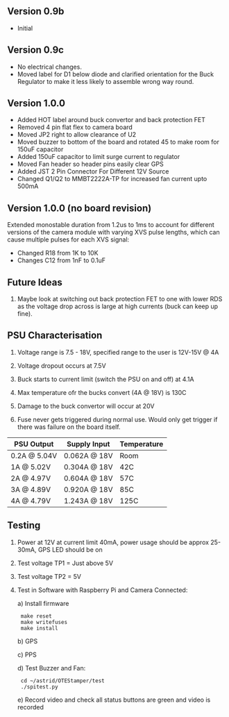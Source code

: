 ## Version 0.9b
	
* Initial

## Version 0.9c

* No electrical changes.
* Moved label for D1 below diode and clarified orientation for the Buck Regulator to make it less likely to assemble wrong way round.

## Version 1.0.0
	
* Added HOT label around buck convertor and back protection FET
* Removed 4 pin flat flex to camera board
* Moved JP2 right to allow clearance of U2
* Moved buzzer to bottom of the board and rotated 45 to make room for 150uF capacitor
* Added 150uF capacitor to limit surge current to regulator
* Moved Fan header so header pins easily clear GPS
* Added JST 2 Pin Connector For Different 12V Source
* Changed Q1/Q2 to MMBT2222A-TP for increased fan current upto 500mA

## Version 1.0.0 (no board revision)

Extended monostable duration from 1.2us to 1ms to account for
different versions of the camera module with varying XVS pulse lengths, which
can cause multiple pulses for each XVS signal:

 * Changed R18 from 1K to 10K
 * Changes C12 from 1nF to 0.1uF


## Future Ideas

1. Maybe look at switching out back protection FET to one with lower RDS as the voltage drop across is large at high currents (buck can keep up fine).


## PSU Characterisation

1. Voltage range is 7.5 - 18V, specified range to the user is 12V-15V @ 4A

2. Voltage dropout occurs at 7.5V

3. Buck starts to current limit (switch the PSU on and off) at 4.1A

4. Max temperature ofr the bucks convert (4A @ 18V) is 130C

5. Damage to the buck convertor will occur at 20V

6. Fuse never gets triggered during normal use.  Would only get trigger if there was failure on the board itself.


| PSU Output | Supply Input | Temperature |
| ---------- | ------------ | ----------- |
| 0.2A @ 5.04V | 0.062A @ 18V | Room |
| 1A @ 5.02V | 0.304A @ 18V | 42C |
| 2A @ 4.97V | 0.604A @ 18V | 57C |
| 3A @ 4.89V | 0.920A @ 18V | 85C |
| 4A @ 4.79V | 1.243A @ 18V | 125C |

## Testing

1. Power at 12V at current limit 40mA, power usage should be approx 25-30mA, GPS LED should be on
2. Test voltage TP1 = Just above 5V
3. Test voltage TP2 = 5V
4. Test in Software with Raspberry Pi and Camera Connected:

	a) Install firmware
	
		make reset
		make writefuses
		make install

	b) GPS
	
	c) PPS
	
	d) Test Buzzer and Fan:
	
		cd ~/astrid/OTEStamper/test
		./spitest.py
	
	e) Record video and check all status buttons are green and video is recorded
	